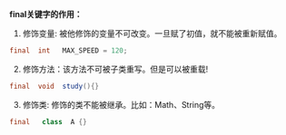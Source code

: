 **final关键字的作用：**

1. 修饰变量: 被他修饰的变量不可改变。一旦赋了初值，就不能被重新赋值。

```java
final  int   MAX_SPEED = 120;
```

2. 修饰方法：该方法不可被子类重写。但是可以被重载!

```java
final  void  study(){}
```

3. 修饰类: 修饰的类不能被继承。比如：Math、String等。

```java
final   class  A {}
```


